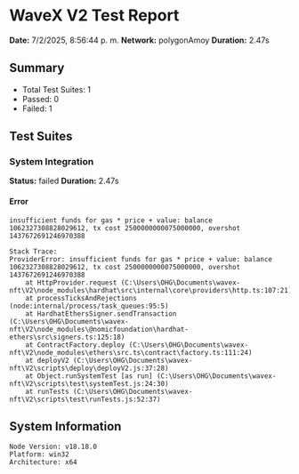 # WaveX V2 Test Report

**Date:** 7/2/2025, 8:56:44 p. m.
**Network:** polygonAmoy
**Duration:** 2.47s

## Summary

- Total Test Suites: 1
- Passed: 0
- Failed: 1

## Test Suites

### System Integration

**Status:** failed
**Duration:** 2.47s

#### Error
```
insufficient funds for gas * price + value: balance 1062327308828029612, tx cost 2500000000075000000, overshot 1437672691246970388

Stack Trace:
ProviderError: insufficient funds for gas * price + value: balance 1062327308828029612, tx cost 2500000000075000000, overshot 1437672691246970388
    at HttpProvider.request (C:\Users\OHG\Documents\wavex-nft\V2\node_modules\hardhat\src\internal\core\providers\http.ts:107:21)
    at processTicksAndRejections (node:internal/process/task_queues:95:5)
    at HardhatEthersSigner.sendTransaction (C:\Users\OHG\Documents\wavex-nft\V2\node_modules\@nomicfoundation\hardhat-ethers\src\signers.ts:125:18)
    at ContractFactory.deploy (C:\Users\OHG\Documents\wavex-nft\V2\node_modules\ethers\src.ts\contract\factory.ts:111:24)
    at deployV2 (C:\Users\OHG\Documents\wavex-nft\V2\scripts\deploy\deployV2.js:37:28)
    at Object.runSystemTest [as run] (C:\Users\OHG\Documents\wavex-nft\V2\scripts\test\systemTest.js:24:30)
    at runTests (C:\Users\OHG\Documents\wavex-nft\V2\scripts\test\runTests.js:52:37)
```

## System Information

```
Node Version: v18.18.0
Platform: win32
Architecture: x64
```